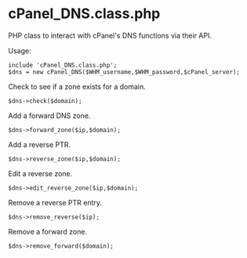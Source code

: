 # cPanel_DNS.class.php
PHP class to interact with cPanel's DNS functions via their API.

Usage:

    include 'cPanel_DNS.class.php';
    $dns = new cPanel_DNS($WHM_username,$WHM_password,$cPanel_server);

Check to see if a zone exists for a domain.

    $dns->check($domain);

Add a forward DNS zone.

    $dns->forward_zone($ip,$domain);

Add a reverse PTR.

    $dns->reverse_zone($ip,$domain);

Edit a reverse zone.

    $dns->edit_reverse_zone($ip,$domain);

Remove a reverse PTR entry.

    $dns->remove_reverse($ip);

Remove a forward zone.

    $dns->remove_forward($domain);
